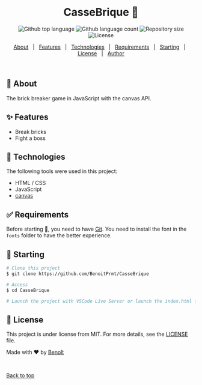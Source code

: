 <h1 align="center">CasseBrique 🧱</h1>

<p align="center">
  <img alt="Github top language" src="https://img.shields.io/github/languages/top/BenoitPrmt/cassebrique?color=56BEB8">

  <img alt="Github language count" src="https://img.shields.io/github/languages/count/BenoitPrmt/cassebrique?color=56BEB8">

  <img alt="Repository size" src="https://img.shields.io/github/repo-size/BenoitPrmt/cassebrique?color=56BEB8">

  <img alt="License" src="https://img.shields.io/github/license/BenoitPrmt/cassebrique?color=56BEB8">
</p>

<p align="center">
  <a href="#dart-about">About</a> &#xa0; | &#xa0; 
  <a href="#sparkles-features">Features</a> &#xa0; | &#xa0;
  <a href="#rocket-technologies">Technologies</a> &#xa0; | &#xa0;
  <a href="#white_check_mark-requirements">Requirements</a> &#xa0; | &#xa0;
  <a href="#checkered_flag-starting">Starting</a> &#xa0; | &#xa0;
  <a href="#memo-license">License</a> &#xa0; | &#xa0;
  <a href="https://github.com/BenoitPrmt" target="_blank">Author</a>
</p>

<br>

## :dart: About ##

The brick breaker game in JavaScript with the canvas API.

## :sparkles: Features ##

- Break bricks
- Fight a boss

## :rocket: Technologies ##

The following tools were used in this project:

- HTML / CSS
- JavaScript
- [canvas](https://developer.mozilla.org/fr/docs/Web/API/Canvas_API)

## :white_check_mark: Requirements ##

Before starting :checkered_flag:, you need to have [Git](https://git-scm.com).
You need to install the font in the `fonts` folder to have the better experience.

## :checkered_flag: Starting ##

```bash
# Clone this project
$ git clone https://github.com/BenoitPrmt/CasseBrique

# Access
$ cd CasseBrique

# Launch the project with VSCode Live Server or launch the index.html file in browser
```

## :memo: License ##

This project is under license from MIT. For more details, see the [LICENSE](LICENSE.md) file.


Made with :heart: by <a href="https://github.com/BenoitPrmt" target="_blank">Benoît</a>

&#xa0;

<a href="#top">Back to top</a>
